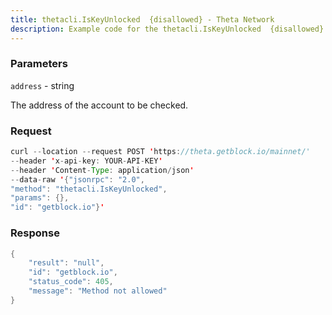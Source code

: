```yaml
---
title: thetacli.IsKeyUnlocked  {disallowed} - Theta Network
description: Example code for the thetacli.IsKeyUnlocked  {disallowed} json-rpc method. Сomplete guide on how to use thetacli.IsKeyUnlocked  {disallowed} json-rpc in GetBlock.io Web3 documentation.
---
```


### Parameters


`address` - string

The address of the account to be checked.

### Request

``` java
curl --location --request POST 'https://theta.getblock.io/mainnet/' 
--header 'x-api-key: YOUR-API-KEY' 
--header 'Content-Type: application/json' 
--data-raw '{"jsonrpc": "2.0",
"method": "thetacli.IsKeyUnlocked",
"params": {},
"id": "getblock.io"}'
```

###  Response

``` java
{
    "result": "null",
    "id": "getblock.io",
    "status_code": 405,
    "message": "Method not allowed"
}
```

